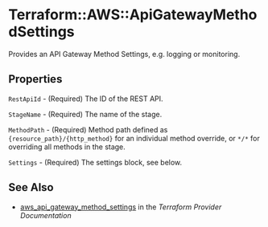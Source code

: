 # Terraform::AWS::ApiGatewayMethodSettings

Provides an API Gateway Method Settings, e.g. logging or monitoring.

## Properties

`RestApiId` - (Required) The ID of the REST API.

`StageName` - (Required) The name of the stage.

`MethodPath` - (Required) Method path defined as `{resource_path}/{http_method}` for an individual method override, or `*/*` for overriding all methods in the stage.

`Settings` - (Required) The settings block, see below.


## See Also

* [aws_api_gateway_method_settings](https://www.terraform.io/docs/providers/aws/r/api_gateway_method_settings.html) in the _Terraform Provider Documentation_